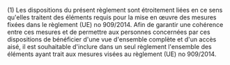 (1) Les dispositions du présent règlement sont étroitement liées en ce sens qu'elles traitent des éléments requis pour la mise en œuvre des mesures fixées dans le règlement (UE) no 909/2014. Afin de garantir une cohérence entre ces mesures et de permettre aux personnes concernées par ces dispositions de bénéficier d'une vue d'ensemble complète et d'un accès aisé, il est souhaitable d'inclure dans un seul règlement l'ensemble des éléments ayant trait aux mesures visées au règlement (UE) no 909/2014.